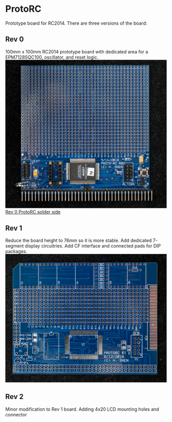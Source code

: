 # ProtoRC
Prototype board for RC2014.  There are three versions of the board:
## Rev 0
100mm x 100mm RC2014 prototype board with dedicated area for a EPM7128SQC100, oscillator, and reset logic.
![](DSC_36500526.jpg)
[Rev 0 ProtoRC solder side](DSC_36510526.jpg)
## Rev 1
Reduce the board height to 76mm so it is more stable.  Add dedicated 7-segment display circuitries.  Add CF interface and connected pads for DIP packages.
![](DSC_36810621.jpg)
## Rev 2
Minor modification to Rev 1 board.  Adding 4x20 LCD mounting holes and connector
